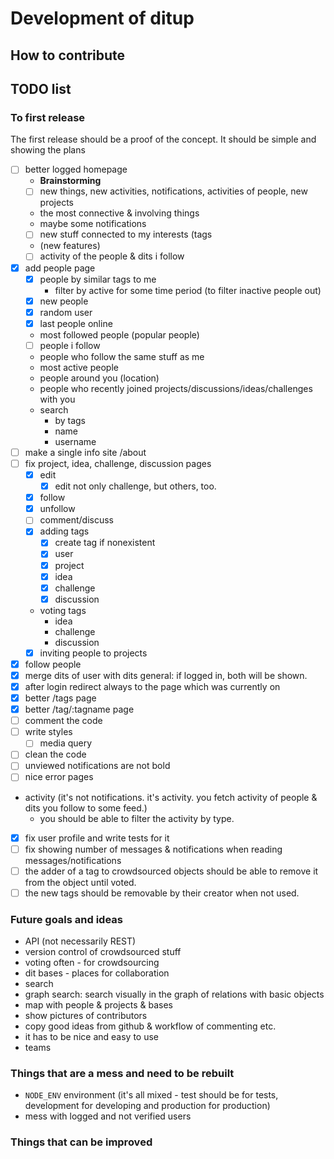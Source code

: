 # Development of ditup

## How to contribute

## TODO list

### To first release

The first release should be a proof of the concept. It should be simple and showing the plans

- [ ] better logged homepage
    - __Brainstorming__
    - [ ] new things, new activities, notifications, activities of people, new projects
    - the most connective & involving things
    - maybe some notifications
    - [ ] new stuff connected to my interests (tags
    - (new features)
    - [ ] activity of the people & dits i follow
- [x] add people page
    - [x] people by similar tags to me
        - filter by active for some time period (to filter inactive people out)
    - [x] new people
    - [x] random user
    - [x] last people online
    - most followed people (popular people)
    - [ ] people i follow
    - people who follow the same stuff as me
    - most active people
    - people around you (location)
    - people who recently joined projects/discussions/ideas/challenges with you
    - search
        - by tags
        - name
        - username
- [ ] make a single info site /about
- [ ] fix project, idea, challenge, discussion pages
    - [x] edit
        - [x] edit not only challenge, but others, too.
    - [x] follow
    - [x] unfollow
    - [ ] comment/discuss
    - [x] adding tags
        - [x] create tag if nonexistent
        - [x] user
        - [x] project
        - [x] idea
        - [x] challenge
        - [x] discussion
    - voting tags
        - idea
        - challenge
        - discussion
    - [x] inviting people to projects
- [x] follow people
- [x] merge dits of user with dits general: if logged in, both will be shown.
- [x] after login redirect always to the page which was currently on
- [x] better /tags page
- [x] better /tag/:tagname page
- [ ] comment the code
- [ ] write styles
    - [ ] media query
- [ ] clean the code
- [ ] unviewed notifications are not bold
- [ ] nice error pages
- activity (it's not notifications. it's activity. you fetch activity of people & dits you follow to some feed.)
    - you should be able to filter the activity by type.
- [x] fix user profile and write tests for it
- [ ] fix showing number of messages & notifications when reading messages/notifications
- [ ] the adder of a tag to crowdsourced objects should be able to remove it from the object until voted.
- [ ] the new tags should be removable by their creator when not used.

### Future goals and ideas

- API (not necessarily REST)
- version control of crowdsourced stuff
- voting often - for crowdsourcing
- dit bases - places for collaboration
- search
- graph search: search visually in the graph of relations with basic objects
- map with people & projects & bases
- show pictures of contributors
- copy good ideas from github & workflow of commenting etc.
- it has to be nice and easy to use
- teams

### Things that are a mess and need to be rebuilt

- `NODE_ENV` environment (it's all mixed - test should be for tests, development for developing and production for production)
- mess with logged and not verified users

### Things that can be improved
